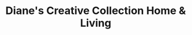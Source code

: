 ---
title: "Diane's Creative Collection Home & Living"
url: /paoli/dianes-creative-collection-home-and-living/
shop: houseware
---